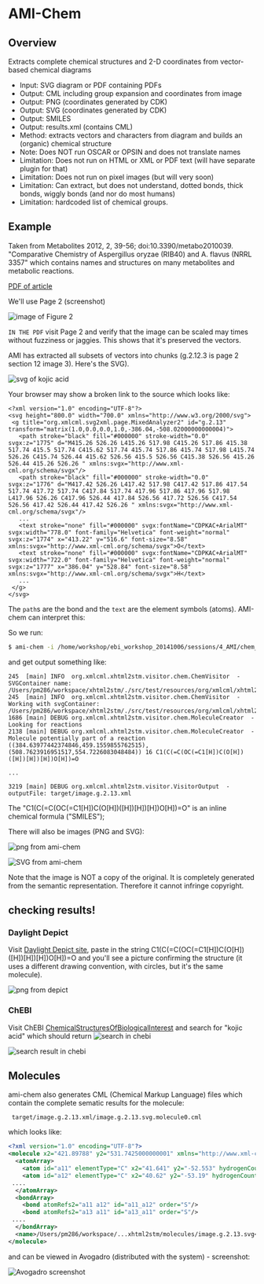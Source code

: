 # AMI-Chem

## Overview

Extracts complete chemical structures and 2-D coordinates from vector-based chemical diagrams

* Input: SVG diagram or PDF containing PDFs
* Output: CML including group expansion and coordinates from image
* Output: PNG (coordinates generated by CDK)
* Output: SVG (coordinates generated by CDK)
* Output: SMILES 
* Output: results.xml (contains CML)
* Method: extracts vectors and characters from diagram and builds an (organic) chemical structure
* Note: Does NOT run OSCAR or OPSIN and does not translate names
* Limitation: Does not run on HTML or XML or PDF text (will have separate plugin for that)
* Limitation: Does not run on pixel images (but will very soon)
* Limitation: Can extract, but does not understand, dotted bonds, thick bonds, wiggly bonds (and nor do most humans)
* Limitation: hardcoded list of chemical groups.

## Example

Taken from Metabolites 2012, 2, 39-56; doi:10.3390/metabo2010039. "Comparative Chemistry of Aspergillus oryzae (RIB40) and
A. flavus (NRRL 3357" which contains names and structures on many metabolites and metabolic reactions.

[PDF of article](https://raw.githubusercontent.com/ContentMine/ebi_workshop_20141006/master/sessions/4_AMI/chem_files/metabolites-02-00039.pdf) 

We'll use Page 2 (screenshot)

![image of Figure 2](https://raw.githubusercontent.com/ContentMine/ebi_workshop_20141006/master/sessions/4_AMI/chem_files/metabo2010039.png)

``IN THE PDF`` visit Page 2 and verify that the image can be scaled may times without fuzziness or jaggies. This shows that it's preserved the vectors.

AMI has extracted all subsets of vectors into chunks (g.2.12.3 is page 2 section 12 image 3). Here's the SVG).

![svg of kojic acid](https://raw.githubusercontent.com/ContentMine/ebi_workshop_20141006/master/sessions/4_AMI/chem_files/image.g.2.13.svg)

Your browser may show a broken link to the source which looks like:

```
<?xml version="1.0" encoding="UTF-8"?>
<svg height="800.0" width="700.0" xmlns="http://www.w3.org/2000/svg">
 <g title="org.xmlcml.svg2xml.page.MixedAnalyzer2" id="g.2.13" transform="matrix(1.0,0.0,0.0,1.0,-386.04,-508.02000000000004)">
   <path stroke="black" fill="#000000" stroke-width="0.0" svgx:z="1775" d="M415.26 526.26 L415.26 517.98 C415.26 517.86 415.38 517.74 415.5 517.74 C415.62 517.74 415.74 517.86 415.74 517.98 L415.74 526.26 C415.74 526.44 415.62 526.56 415.5 526.56 C415.38 526.56 415.26 526.44 415.26 526.26 " xmlns:svgx="http://www.xml-cml.org/schema/svgx"/>
   <path stroke="black" fill="#000000" stroke-width="0.0" svgx:z="1776" d="M417.42 526.26 L417.42 517.98 C417.42 517.86 417.54 517.74 417.72 517.74 C417.84 517.74 417.96 517.86 417.96 517.98 L417.96 526.26 C417.96 526.44 417.84 526.56 417.72 526.56 C417.54 526.56 417.42 526.44 417.42 526.26 " xmlns:svgx="http://www.xml-cml.org/schema/svgx"/>
   ...
   <text stroke="none" fill="#000000" svgx:fontName="CDPKAC+ArialMT" svgx:width="778.0" font-family="Helvetica" font-weight="normal" svgx:z="1774" x="413.22" y="516.6" font-size="8.58" xmlns:svgx="http://www.xml-cml.org/schema/svgx">O</text>
   <text stroke="none" fill="#000000" svgx:fontName="CDPKAC+ArialMT" svgx:width="722.0" font-family="Helvetica" font-weight="normal" svgx:z="1777" x="386.04" y="528.84" font-size="8.58" xmlns:svgx="http://www.xml-cml.org/schema/svgx">H</text>
   ...
 </g>
</svg>
```
The ``path``s are the bond and the ``text`` are the element symbols (atoms). AMI-chem can interpret this:


So we run:

```bash
$ ami-chem -i /home/workshop/ebi_workshop_20141006/sessions/4_AMI/chem_files/image.g.2.13.svg
```

and get output something like:

```
245  [main] INFO  org.xmlcml.xhtml2stm.visitor.chem.ChemVisitor  - SVGContainer name: /Users/pm286/workspace/xhtml2stm/./src/test/resources/org/xmlcml/xhtml2stm/molecules/image.g.2.13.svg
245  [main] INFO  org.xmlcml.xhtml2stm.visitor.chem.ChemVisitor  - Working with svgContainer: /Users/pm286/workspace/xhtml2stm/./src/test/resources/org/xmlcml/xhtml2stm/molecules/image.g.2.13.svg
1686 [main] DEBUG org.xmlcml.xhtml2stm.visitor.chem.MoleculeCreator  - Looking for reactions
2138 [main] DEBUG org.xmlcml.xhtml2stm.visitor.chem.MoleculeCreator  - Molecule potentially part of a reaction ((384.63977442374846,459.1559855762515),(508.7623916951517,554.7226083048484)) 16 C1(C(=C(OC(=C1[H])C(O[H])([H])[H])[H])O[H])=O

...

3219 [main] DEBUG org.xmlcml.xhtml2stm.visitor.VisitorOutput  - outputFile: target/image.g.2.13.xml

```

The "C1(C(=C(OC(=C1[H])C(O[H])([H])[H])[H])O[H])=O" is an inline chemical formula ("SMILES");

There will also be images (PNG and SVG):

![png from ami-chem](https://raw.githubusercontent.com/ContentMine/ebi_workshop_20141006/master/sessions/4_AMI/chem_files/image.g.2.13.svg.molecule0.png)

![SVG from ami-chem](https://raw.githubusercontent.com/ContentMine/ebi_workshop_20141006/master/sessions/4_AMI/chem_files/image.g.2.13.svg.molecule0.svg)

Note that the image is NOT a copy of the original. It is completely generated from the semantic representation. Therefore it cannot infringe copyright.

## checking results!

### Daylight Depict

Visit [Daylight Depict site](http://www.daylight.com/daycgi/depict), paste in the string C1(C(=C(OC(=C1[H])C(O[H])([H])[H])[H])O[H])=O and you'll see a picture confirming the structure (it uses a different drawing convention, with circles, but it's the same molecule).

![png from depict](https://raw.githubusercontent.com/ContentMine/ebi_workshop_20141006/master/sessions/4_AMI/chem_files/image.g.2.13.smiles.png)

### ChEBI

Visit ChEBI [ChemicalStructuresOfBiologicalInterest](http://www.ebi.ac.uk/chebi/) and search for "kojic acid" which should return 
![search in chebi](https://raw.githubusercontent.com/ContentMine/ebi_workshop_20141006/master/sessions/4_AMI/chem_files/kojic.chebi.png)

![search result in chebi](https://raw.githubusercontent.com/ContentMine/ebi_workshop_20141006/master/sessions/4_AMI/chem_files/kojic.chebi.2.png)


## Molecules

ami-chem also generates CML (Chemical Markup Language) files which contain the complete sematic results for the molecule:

```
 target/image.g.2.13.xml/image.g.2.13.svg.molecule0.cml 
```
which looks like:

```xml
<?xml version="1.0" encoding="UTF-8"?>
<molecule x2="421.89788" y2="531.7425000000001" xmlns="http://www.xml-cml.org/schema">
  <atomArray>
    <atom id="a11" elementType="C" x2="41.641" y2="-52.553" hydrogenCount="0"/>
    <atom id="a12" elementType="C" x2="40.62" y2="-53.19" hydrogenCount="0"/>
 ....
  </atomArray>
  <bondArray>
    <bond atomRefs2="a11 a12" id="a11_a12" order="S"/>
    <bond atomRefs2="a13 a11" id="a13_a11" order="S"/>
 ....
  </bondArray>
  <name>/Users/pm286/workspace/...xhtml2stm/molecules/image.g.2.13.svg</name>
</molecule>
```

and can be viewed in Avogadro (distributed with the system) - screenshot:

![Avogadro screenshot](https://raw.githubusercontent.com/ContentMine/ebi_workshop_20141006/master/sessions/4_AMI/chem_files/avogadro.2.13.png)








